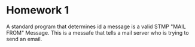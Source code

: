# Homework 1
A standard program that determines id a message is a valid STMP "MAIL FROM" Message. This is a messafe that tells a mail server who is trying to send an email. 
